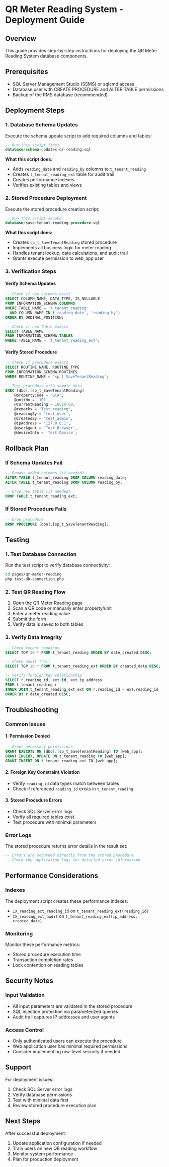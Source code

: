 # QR Meter Reading System - Deployment Guide

## Overview
This guide provides step-by-step instructions for deploying the QR Meter Reading System database components.

## Prerequisites
- SQL Server Management Studio (SSMS) or sqlcmd access
- Database user with CREATE PROCEDURE and ALTER TABLE permissions
- Backup of the RMS database (recommended)

## Deployment Steps

### 1. Database Schema Updates
Execute the schema update script to add required columns and tables:

```sql
-- Run this script first
database/schema-updates-qr-reading.sql
```

**What this script does:**
- Adds `reading_date` and `reading_by` columns to `t_tenant_reading`
- Creates `t_tenant_reading_ext` table for audit trail
- Creates performance indexes
- Verifies existing tables and views

### 2. Stored Procedure Deployment
Execute the stored procedure creation script:

```sql
-- Run this script second
database/save-tenant-reading-procedure.sql
```

**What this script does:**
- Creates `sp_t_SaveTenantReading` stored procedure
- Implements all business logic for meter reading
- Handles tenant lookup, date calculations, and audit trail
- Grants execute permission to web_app user

### 3. Verification Steps

#### Verify Schema Updates
```sql
-- Check if new columns exist
SELECT COLUMN_NAME, DATA_TYPE, IS_NULLABLE 
FROM INFORMATION_SCHEMA.COLUMNS 
WHERE TABLE_NAME = 't_tenant_reading' 
  AND COLUMN_NAME IN ('reading_date', 'reading_by')
ORDER BY ORDINAL_POSITION;

-- Check if new table exists
SELECT TABLE_NAME 
FROM INFORMATION_SCHEMA.TABLES 
WHERE TABLE_NAME = 't_tenant_reading_ext';
```

#### Verify Stored Procedure
```sql
-- Check if procedure exists
SELECT ROUTINE_NAME, ROUTINE_TYPE 
FROM INFORMATION_SCHEMA.ROUTINES 
WHERE ROUTINE_NAME = 'sp_t_SaveTenantReading';

-- Test procedure with sample data
EXEC [dbo].[sp_t_SaveTenantReading]
    @propertyCode = 'GCA',
    @unitNo = '101',
    @currentReading = 10510.00,
    @remarks = 'Test reading',
    @readingBy = 'test_user',
    @createdBy = 'test_admin',
    @ipAddress = '127.0.0.1',
    @userAgent = 'Test Browser',
    @deviceInfo = 'Test Device';
```

## Rollback Plan

### If Schema Updates Fail
```sql
-- Remove added columns (if needed)
ALTER TABLE t_tenant_reading DROP COLUMN reading_date;
ALTER TABLE t_tenant_reading DROP COLUMN reading_by;

-- Drop new table (if needed)
DROP TABLE t_tenant_reading_ext;
```

### If Stored Procedure Fails
```sql
-- Drop procedure
DROP PROCEDURE [dbo].[sp_t_SaveTenantReading];
```

## Testing

### 1. Test Database Connection
Run the test script to verify database connectivity:
```bash
cd pages/qr-meter-reading
php test-db-connection.php
```

### 2. Test QR Reading Flow
1. Open the QR Meter Reading page
2. Scan a QR code or manually enter property/unit
3. Enter a meter reading value
4. Submit the form
5. Verify data is saved to both tables

### 3. Verify Data Integrity
```sql
-- Check recent readings
SELECT TOP 10 * FROM t_tenant_reading ORDER BY date_created DESC;

-- Check audit trail
SELECT TOP 10 * FROM t_tenant_reading_ext ORDER BY created_date DESC;

-- Verify foreign key relationship
SELECT r.reading_id, ext.id, ext.ip_address
FROM t_tenant_reading r
INNER JOIN t_tenant_reading_ext ext ON r.reading_id = ext.reading_id
ORDER BY r.date_created DESC;
```

## Troubleshooting

### Common Issues

#### 1. Permission Denied
```sql
-- Grant necessary permissions
GRANT EXECUTE ON [dbo].[sp_t_SaveTenantReading] TO [web_app];
GRANT INSERT, UPDATE ON t_tenant_reading TO [web_app];
GRANT INSERT ON t_tenant_reading_ext TO [web_app];
```

#### 2. Foreign Key Constraint Violation
- Verify `reading_id` data types match between tables
- Check if referenced `reading_id` exists in `t_tenant_reading`

#### 3. Stored Procedure Errors
- Check SQL Server error logs
- Verify all required tables exist
- Test procedure with minimal parameters

### Error Logs
The stored procedure returns error details in the result set:
```sql
-- Errors are returned directly from the stored procedure
-- Check the application logs for detailed error information
```

## Performance Considerations

### Indexes
The deployment script creates these performance indexes:
- `IX_reading_ext_reading_id` on `t_tenant_reading_ext(reading_id)`
- `IX_reading_ext_audit` on `t_tenant_reading_ext(ip_address, created_date)`

### Monitoring
Monitor these performance metrics:
- Stored procedure execution time
- Transaction completion rates
- Lock contention on reading tables

## Security Notes

### Input Validation
- All input parameters are validated in the stored procedure
- SQL injection protection via parameterized queries
- Audit trail captures IP addresses and user agents

### Access Control
- Only authenticated users can execute the procedure
- Web application user has minimal required permissions
- Consider implementing row-level security if needed

## Support

For deployment issues:
1. Check SQL Server error logs
2. Verify database permissions
3. Test with minimal data first
4. Review stored procedure execution plan

## Next Steps

After successful deployment:
1. Update application configuration if needed
2. Train users on new QR reading workflow
3. Monitor system performance
4. Plan for production deployment
